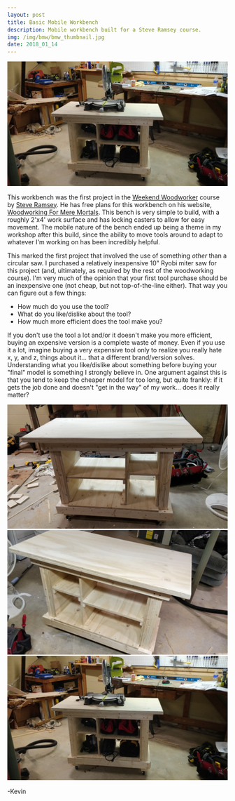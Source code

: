 ```yaml
---
layout: post
title: Basic Mobile Workbench
description: Mobile workbench built for a Steve Ramsey course.
img: /img/bmw/bmw_thumbnail.jpg
date: 2018_01_14
---
```


<div class="img_row">
    <img class="col three" src="/img/bmw/bmw.jpg" title="Basic Mobile Workbench"/>
</div>

This workbench was the first project in the [Weekend Woodworker]() course by [Steve Ramsey]().  He has free plans for this workbench on his website, [Woodworking For Mere Mortals]().  This bench is very simple to build, with a roughly 2'x4' work surface and has locking casters to allow for easy movement.  The mobile nature of the bench ended up being a theme in my workshop after this build, since the ability to move tools around to adapt to whatever I'm working on has been incredibly helpful.

This marked the first project that involved the use of something *other* than a circular saw.  I purchased a relatively inexpensive 10" Ryobi miter saw for this project (and, ultimately, as required by the rest of the woodworking course).  I'm very much of the opinion that your first tool purchase should be an inexpensive one (not cheap, but not top-of-the-line either).  That way you can figure out a few things:

- How much do you use the tool?
- What do you like/dislike about the tool?
- How much more efficient does the tool make you?

If you don't use the tool a lot and/or it doesn't make you more efficient, buying an expensive version is a complete waste of money.  Even if you use it a lot, imagine buying a very expensive tool only to realize you really hate x, y, and z, things about it... that a different brand/version solves.  Understanding what you like/dislike about something before buying your "final" model is something I strongly believe in.  One argument against this is that you tend to keep the cheaper model for too long, but quite frankly: if it gets the job done and doesn't "get in the way" of my work... does it really matter?

<div class="img_row">
    <img class="col three" src="/img/bmw/bmw_front.jpg" title="Empty Basic Mobile Workbench"/>
</div>
<div class="img_row">
    <img class="col three" src="/img/bmw/bmw_profile.jpg" title="Empty Basic Mobile Workbench (Profile view)"/>
</div>
<div class="img_row">
    <img class="col three" src="/img/bmw/bmw.jpg" title="Stocked up workbench"/>
</div>

-Kevin
